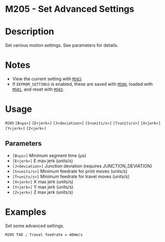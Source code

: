 # M205 - Set Advanced Settings

# Description
Set various motion settings. See parameters for details.

# Notes
  - View the current setting with [`M503`](/docs/gcode/M503.html).
  - If `EEPROM_SETTINGS` is enabled, these are saved with [`M500`](/docs/gcode/M500.html), loaded with [`M501`](/docs/gcode/M501.html), and reset with [`M502`](/docs/gcode/M502.html).

# Usage
`M205` `[B<µs>]` `[E<jerk>]` `[J<deviation>]` `[S<units/s>]` `[T<units/s>]` `[X<jerk>]` `[Y<jerk>]` `[Z<jerk>]`
## Parameters
- `[B<µs>]` Minimum segment time (µs)
- `[E<jerk>]` E max jerk (units/s)
- `[J<deviation>]` Junction deviation (requires JUNCTION_DEVIATION)
- `[S<units/s>]` Minimum feedrate for print moves (units/s)
- `[T<units/s>]` Minimum feedrate for travel moves (units/s)
- `[X<jerk>]` X max jerk (units/s)
- `[Y<jerk>]` Y max jerk (units/s)
- `[Z<jerk>]` Z max jerk (units/s)

# Examples
Set some advanced settings.
```
M205 T40 ; Travel feedrate = 40mm/s
```